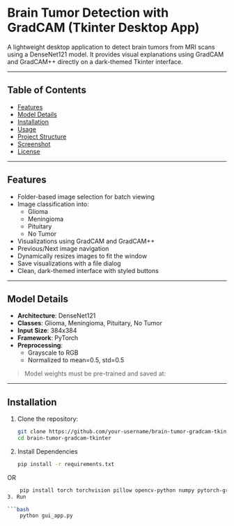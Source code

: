 # Brain Tumor Detection with GradCAM (Tkinter Desktop App)

A lightweight desktop application to detect brain tumors from MRI scans using a DenseNet121 model. It provides visual explanations using GradCAM and GradCAM++ directly on a dark-themed Tkinter interface.

---

## Table of Contents

- [Features](#features)
- [Model Details](#model-details)
- [Installation](#installation)
- [Usage](#usage)
- [Project Structure](#project-structure)
- [Screenshot](#screenshot)
- [License](#license)

---

## Features

- Folder-based image selection for batch viewing
- Image classification into:
  - Glioma
  - Meningioma
  - Pituitary
  - No Tumor
- Visualizations using GradCAM and GradCAM++
- Previous/Next image navigation
- Dynamically resizes images to fit the window
- Save visualizations with a file dialog
- Clean, dark-themed interface with styled buttons

---

## Model Details

- **Architecture**: DenseNet121
- **Classes**: Glioma, Meningioma, Pituitary, No Tumor
- **Input Size**: 384x384
- **Framework**: PyTorch
- **Preprocessing**:
  - Grayscale to RGB
  - Normalized to mean=0.5, std=0.5

> Model weights must be pre-trained and saved at:


---

## Installation

1. Clone the repository:
   ```bash
   git clone https://github.com/your-username/brain-tumor-gradcam-tkinter.git
   cd brain-tumor-gradcam-tkinter
2. Install Dependencies

    ```bash
    pip install -r requirements.txt
OR

  ```bash
      pip install torch torchvision pillow opencv-python numpy pytorch-grad-cam
3. Run

  ```bash
      python gui_app.py


